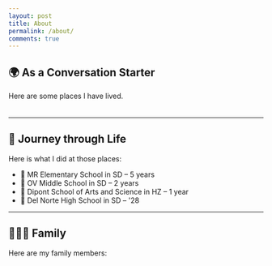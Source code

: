 ```yaml
---
layout: post
title: About
permalink: /about/
comments: true
---
```


## 🌍 As a Conversation Starter

Here are some places I have lived.

<style>
    .grid-container {
        display: grid;
        grid-template-columns: repeat(auto-fill, minmax(180px, 1fr));
        gap: 20px;
        margin-top: 20px;
    }

    .grid-item {
        position: relative;
        background: #fff;
        border-radius: 12px;
        box-shadow: 0 4px 10px rgba(0,0,0,0.1);
        text-align: center;
        padding: 15px;
        transition: transform 0.2s ease, box-shadow 0.2s ease;
        overflow: hidden;
    }

    .grid-item:hover {
        transform: translateY(-5px);
        box-shadow: 0 8px 18px rgba(0,0,0,0.15);
    }

    .grid-item img {
        width: 100%;
        height: 120px;
        object-fit: cover;
        border-radius: 8px;
        transition: transform 0.3s ease;
    }

    .grid-item img:hover {
        transform: scale(1.05);
    }

    .grid-item p {
        margin: 10px 0 5px;
        font-size: 0.95rem;
        color: #222; /* 深色文字，更清晰 */
    }

    .grid-item p:first-of-type {
        font-weight: bold;
        color: #111; /* 更深的黑色，用来突出描述 */
    }

    /* 彩带样式 */
    .ribbon {
        position: absolute;
        top: 12px;
        left: -40px;
        width: 160px;
        text-align: center;
        line-height: 24px;
        font-size: 0.8rem;
        font-weight: bold;
        color: white;
        transform: rotate(-45deg);
        background: linear-gradient(90deg,rgb(255, 77, 169),rgb(123, 28, 255),rgb(46, 196, 194));
        box-shadow: 0 2px 6px rgba(0,0,0,0.2);
        animation: ribbonWave 3s infinite ease-in-out;
    }

    @keyframes ribbonWave {
        0%, 100% { transform: rotate(-45deg) translateY(0); }
        50% { transform: rotate(-45deg) translateY(3px); }
    }

    @media (max-width: 600px) {
        .grid-item {
            padding: 10px;
        }
        .grid-item img {
            height: 100px;
        }
    }
</style>

<div class="grid-container" id="grid_container">
    <!-- content will be added here by JavaScript -->
</div>

<script>
    var container = document.getElementById("grid_container");

    var http_source = "https://upload.wikimedia.org/wikipedia/commons/";
    var living_in_the_world = [
        {
            "flag": "0/01/Flag_of_California.svg",
            "greeting": "Hi 👋",
            "description": "California - forever",
            "ribbon": "🏠 Home"
        },
        {
            "flag": "f/fa/Flag_of_the_People%27s_Republic_of_China.svg",
            "greeting": "你好 👋",
            "description": "China - 1 year",
            "ribbon": "🇨🇳 China (1 year)"
        }
    ];

    for (const location of living_in_the_world) {
        var gridItem = document.createElement("div");
        gridItem.className = "grid-item";  

        // 彩带
        var ribbon = document.createElement("div");
        ribbon.className = "ribbon";
        ribbon.textContent = location.ribbon;

        var img = document.createElement("img");
        img.src = http_source + location.flag; 
        img.alt = location.flag + " Flag"; 

        var description = document.createElement("p");
        description.textContent = location.description; 

        var greeting = document.createElement("p");
        greeting.textContent = location.greeting;  

        gridItem.appendChild(ribbon);
        gridItem.appendChild(img);
        gridItem.appendChild(description);
        gridItem.appendChild(greeting);
        container.appendChild(gridItem);
    }
</script>

---

## 🚶 Journey through Life

Here is what I did at those places:

- 🏫 MR Elementary School in SD – 5 years  
- 🏫 OV Middle School in SD – 2 years  
- 🏫 Dipont School of Arts and Science in HZ – 1 year  
- 🏫 Del Norte High School in SD – '28  

---

## 👨‍👩‍👧 Family

Here are my family members:

<div class="grid-container" id="family_container"></div>

<script>
    var familyContainer = document.getElementById("family_container");

    var family_members = [
        {
            "flag": "f/fa/Flag_of_the_People%27s_Republic_of_China.svg",
            "role": "Dad",
            "description": "Born in China",
            "ribbon": "👨 Dad"
        },
        {
            "flag": "f/fa/Flag_of_the_People%27s_Republic_of_China.svg",
            "role": "Mom",
            "description": "Born in China",
            "ribbon": "👩 Mom"
        },
        {
            "flag": "0/01/Flag_of_California.svg",
            "role": "Sister",
            "description": "Born in USA, now in 5th grade",
            "ribbon": "👧 Sister"
        }
    ];

    for (const member of family_members) {
        var gridItem = document.createElement("div");
        gridItem.className = "grid-item";  

        var ribbon = document.createElement("div");
        ribbon.className = "ribbon";
        ribbon.textContent = member.ribbon;

        var img = document.createElement("img");
        img.src = http_source + member.flag; 
        img.alt = member.role + " Flag"; 

        var role = document.createElement("p");
        role.textContent = member.role;

        var description = document.createElement("p");
        description.textContent = member.description;  

        gridItem.appendChild(ribbon);
        gridItem.appendChild(img);
        gridItem.appendChild(role);
        gridItem.appendChild(description);
        familyContainer.appendChild(gridItem);
    }
</script>
